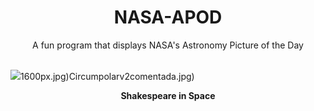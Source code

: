 <div align="center">
  <h1>
    NASA-APOD
  </h1>
</div>
  
<div align="center">
  A fun program that displays NASA's Astronomy Picture of the Day
</div>

<br>

![](https://apod.nasa.gov/apod/image/2312/STScI-UranusJWST.png)1600px.jpg)Circumpolarv2comentada.jpg)

<p align = "center">
  <b>Shakespeare in Space</b>
</p>
